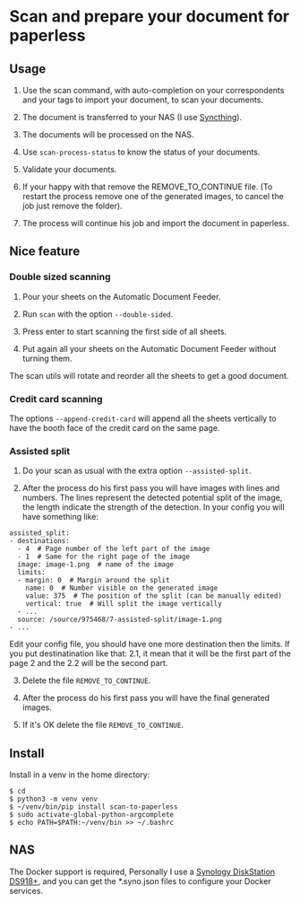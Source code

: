 # Scan and prepare your document for paperless

## Usage

1. Use the scan command, with auto-completion on your correspondents and your tags to import your document, to scan your documents.

2. The document is transferred to your NAS (I use [Syncthing](https://syncthing.net/)).

3. The documents will be processed on the NAS.

4. Use `scan-process-status` to know the status of your documents.

5. Validate your documents.

4. If your happy with that remove the REMOVE_TO_CONTINUE file.
   (To restart the process remove one of the generated images, to cancel the job just remove the folder).

5. The process will continue his job and import the document in paperless.

## Nice feature

### Double sized scanning

1. Pour your sheets on the Automatic Document Feeder.

2. Run `scan` with the option `--double-sided`.

3. Press enter to start scanning the first side of all sheets.

4. Put again all your sheets on the Automatic Document Feeder without turning them.

The scan utils will rotate and reorder all the sheets to get a good document.

### Credit card scanning

The options `--append-credit-card` will append all the sheets vertically to have the booth face of the credit card on the same page.

### Assisted split

1. Do your scan as usual with the extra option `--assisted-split`.

2. After the process do his first pass you will have images with lines and numbers.
   The lines represent the detected potential split of the image, the length indicate the strength of the detection.
   In your config you will have something like:

```
assisted_split:
- destinations:
  - 4  # Page number of the left part of the image
  - 1  # Same for the right page of the image
  image: image-1.png  # name of the image
  limits:
  - margin: 0  # Margin around the split
    name: 0  # Number visible on the generated image
    value: 375  # The position of the split (can be manually edited)
    vertical: true  # Will split the image vertically
  - ...
  source: /source/975468/7-assisted-split/image-1.png
- ...
```

   Edit your config file, you should have one more destination then the limits.
   If you put destinatination like that: 2.1, it mean that it will be the first part of the page 2 and the 2.2 will be the second part.

3. Delete the file `REMOVE_TO_CONTINUE`.

4. After the process do his first pass you will have the final generated images.

5. If it's OK delete the file `REMOVE_TO_CONTINUE`.


## Install

Install in a venv in the home directory:

```
$ cd
$ python3 -m venv venv
$ ~/venv/bin/pip install scan-to-paperless
$ sudo activate-global-python-argcomplete
$ echo PATH=$PATH:~/venv/bin >> ~/.bashrc
```

## NAS

The Docker support is required, Personally I use a [Synology DiskStation DS918+](https://www.synology.com/products/DS918+),
and you can get the *.syno.json files to configure your Docker services.
